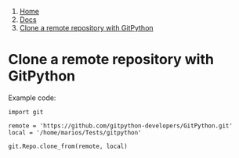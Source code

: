 <!-- -
Title: Clone a remote repository with GitPython
Description: How to clone a remote repository using GitPython
First Published: 2015-02-08
- -->

<ol class="breadcrumb" itemprop="breadcrumb">
	<li><a href="/">Home</a></li>
	<li><a href="/docs/">Docs</a></li>
	<li><a href="/docs/gitpython-clone-remote-repository.html">Clone a remote repository with GitPython</a></li>
</ol>

Clone a remote repository with GitPython
========================================

Example code:

    import git
    
    remote = 'https://github.com/gitpython-developers/GitPython.git'
    local = '/home/marios/Tests/gitpython'
    
    git.Repo.clone_from(remote, local)

